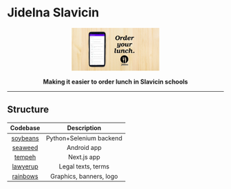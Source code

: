 # Jidelna Slavicin

<a href="https://github.com/kukosek/jidelna"><p align="center">
<img height=100 src="https://raw.githubusercontent.com/kukosek/jidelna/main/rainbows/banner-en.png"/>

</p></a>
<p align="center">
  <strong>Making it easier to order lunch in Slavicin schools</strong>
</p>


---

## Structure

| Codebase              |      Description      |
| :------------------:  | :-------------------: |
| [soybeans](soybeans)  |Python+Selenium backend|
| [seaweed](seaweed)	|     Android app       |
| [tempeh](tempeh)		| Next.js app		    |
| [lawyerup](lawyerup)	|Legal texts, terms	    |
| [rainbows](rainbows)  |Graphics, banners, logo|
